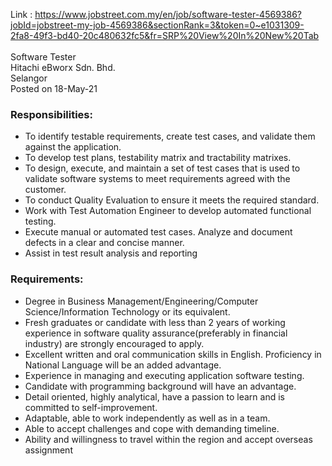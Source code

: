 Link : https://www.jobstreet.com.my/en/job/software-tester-4569386?jobId=jobstreet-my-job-4569386&sectionRank=3&token=0~e1031309-2fa8-49f3-bd40-20c480632fc5&fr=SRP%20View%20In%20New%20Tab
<br>
<br>
Software Tester<br>
Hitachi eBworx Sdn. Bhd.<br>
Selangor<br>
Posted on 18-May-21<br>

### Responsibilities:
- To identify testable requirements, create test cases, and validate them against the application.
- To develop test plans, testability matrix and tractability matrixes.
- To design, execute, and maintain a set of test cases that is used to validate software systems to meet requirements agreed with the customer.
- To conduct Quality Evaluation to ensure it meets the required standard.
- Work with Test Automation Engineer to develop automated functional testing.
- Execute manual or automated test cases. Analyze and document defects in a clear and concise manner.
- Assist in test result analysis and reporting

### Requirements:
- Degree in Business Management/Engineering/Computer Science/Information Technology or its equivalent.
- Fresh graduates or candidate with less than 2 years of working experience in software quality assurance(preferably in financial industry) are strongly encouraged to apply.
- Excellent written and oral communication skills in English. Proficiency in National Language will be an added advantage.
- Experience in managing and executing application software testing.
- Candidate with programming background will have an advantage.
- Detail oriented, highly analytical, have a passion to learn and is committed to self-improvement.
- Adaptable, able to work independently as well as in a team.
- Able to accept challenges and cope with demanding timeline.
- Ability and willingness to travel within the region and accept overseas assignment
